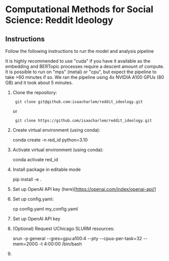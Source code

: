 # Computational Methods for Social Science: Reddit Ideology

## Instructions
Follow the following instructions to run the model and analysis pipeline

It is highly recommended to use "cuda" if you have it available as the embedding and BERTopic processes require a descent amount of compute. It is possible to run on "mps" (metal) or "cpu", but expect the pipeline to take >60 minutes if so. We ran the pipeline using 4x NVIDIA A100 GPUs (80 GB) and it took about 5 minutes.

1. Clone the repository:

        git clone git@github.com:isaacharlem/reddit_ideology.git

    or 

        git clone https://github.com/isaacharlem/reddit_ideology.git

2. Create virtual environment (using conda):

    conda create -n red_id python=3.10

3. Activate virtual environment (using conda):

    conda activate red_id

4. Install package in editable mode

    pip install -e .

5. Set up OpenAI API key (here)[https://openai.com/index/openai-api/]

5. Set up config.yaml:

    cp config.yaml my_config.yaml

6. Set up OpenAI API key

5. (Optional) Request UChicago SLURM resources:

    srun -p general --gres=gpu:a100:4 --pty --cpus-per-task=32 --mem=200G -t 4:00:00 /bin/bash

6. 